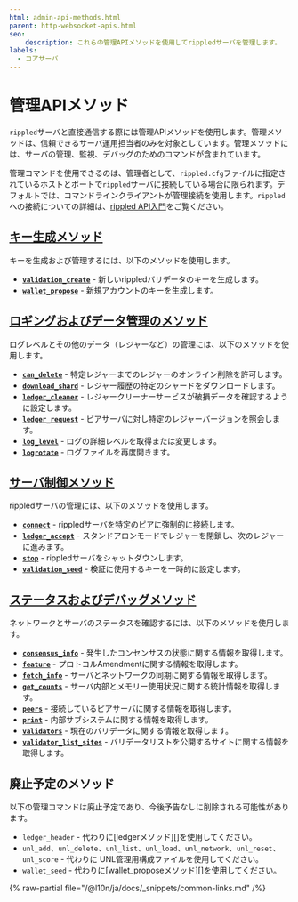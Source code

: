 ```yaml
---
html: admin-api-methods.html
parent: http-websocket-apis.html
seo:
    description: これらの管理APIメソッドを使用してrippledサーバを管理します。
labels:
  - コアサーバ
---
```

# 管理APIメソッド

`rippled`サーバと直接通信する際には管理APIメソッドを使用します。管理メソッドは、信頼できるサーバ運用担当者のみを対象としています。管理メソッドには、サーバの管理、監視、デバッグのためのコマンドが含まれています。

管理コマンドを使用できるのは、管理者として、`rippled.cfg`ファイルに指定されているホストとポートで`rippled`サーバに接続している場合に限られます。デフォルトでは、コマンドラインクライアントが管理接続を使用します。`rippled`への接続についての詳細は、[rippled API入門](../../../tutorials/http-websocket-apis/build-apps/get-started.md)をご覧ください。


## [キー生成メソッド](key-generation-methods/index.md)

キーを生成および管理するには、以下のメソッドを使用します。

* **[`validation_create`](key-generation-methods/validation_create.md)** - 新しいrippledバリデータのキーを生成します。
* **[`wallet_propose`](key-generation-methods/wallet_propose.md)** - 新規アカウントのキーを生成します。


## [ロギングおよびデータ管理のメソッド](logging-and-data-management-methods/index.md)

ログレベルとその他のデータ（レジャーなど）の管理には、以下のメソッドを使用します。

* **[`can_delete`](logging-and-data-management-methods/can_delete.md)** - 特定レジャーまでのレジャーのオンライン削除を許可します。
* **[`download_shard`](logging-and-data-management-methods/download_shard.md)** - レジャー履歴の特定のシャードをダウンロードします。
* **[`ledger_cleaner`](logging-and-data-management-methods/ledger_cleaner.md)** - レジャークリーナーサービスが破損データを確認するように設定します。
* **[`ledger_request`](logging-and-data-management-methods/ledger_request.md)** - ピアサーバに対し特定のレジャーバージョンを照会します。
* **[`log_level`](logging-and-data-management-methods/log_level.md)** - ログの詳細レベルを取得または変更します。
* **[`logrotate`](logging-and-data-management-methods/logrotate.md)** - ログファイルを再度開きます。


## [サーバ制御メソッド](server-control-methods/index.md)

rippledサーバの管理には、以下のメソッドを使用します。

* **[`connect`](peer-management-methods/connect.md)** - rippledサーバを特定のピアに強制的に接続します。
* **[`ledger_accept`](server-control-methods/ledger_accept.md)** - スタンドアロンモードでレジャーを閉鎖し、次のレジャーに進みます。
* **[`stop`](server-control-methods/stop.md)** - rippledサーバをシャットダウンします。
* **[`validation_seed`](server-control-methods/validation_seed.md)** - 検証に使用するキーを一時的に設定します。


## [ステータスおよびデバッグメソッド](status-and-debugging-methods/index.md)

ネットワークとサーバのステータスを確認するには、以下のメソッドを使用します。

* **[`consensus_info`](status-and-debugging-methods/consensus_info.md)** - 発生したコンセンサスの状態に関する情報を取得します。
* **[`feature`](status-and-debugging-methods/feature.md)** - プロトコルAmendmentに関する情報を取得します。
* **[`fetch_info`](status-and-debugging-methods/fetch_info.md)** - サーバとネットワークの同期に関する情報を取得します。
* **[`get_counts`](status-and-debugging-methods/get_counts.md)** - サーバ内部とメモリー使用状況に関する統計情報を取得します。
* **[`peers`](peer-management-methods/peers.md)** - 接続しているピアサーバに関する情報を取得します。
* **[`print`](status-and-debugging-methods/print.md)** - 内部サブシステムに関する情報を取得します。
* **[`validators`](status-and-debugging-methods/validators.md)** - 現在のバリデータに関する情報を取得します。
* **[`validator_list_sites`](status-and-debugging-methods/validator_list_sites.md)** - バリデータリストを公開するサイトに関する情報を取得します。


## 廃止予定のメソッド

以下の管理コマンドは廃止予定であり、今後予告なしに削除される可能性があります。

* `ledger_header` - 代わりに[ledgerメソッド][]を使用してください。
* `unl_add`、`unl_delete`、`unl_list`、`unl_load`、`unl_network`、`unl_reset`、`unl_score` - 代わりに UNL管理用構成ファイルを使用してください。
* `wallet_seed` - 代わりに[wallet_proposeメソッド][]を使用してください。

{% raw-partial file="/@l10n/ja/docs/_snippets/common-links.md" /%}
